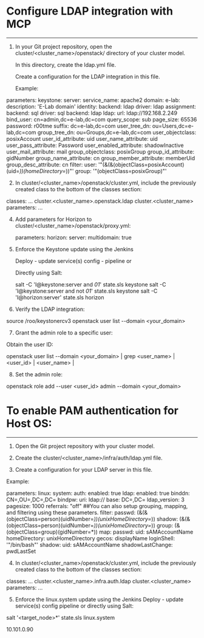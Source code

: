 # Configure LDAP integration with MCP
--------------------------------------
1. In your Git project repository, open the cluster/<cluster_name>/openstack/ directory of your cluster model.

    In this directory, create the ldap.yml file.

    Create a configuration for the LDAP integration in this file.

    Example:

parameters:
  keystone:
    server:
      service_name: apache2
      domain:
        e-lab:
          description: 'E-Lab domain'
          identity:
            backend: ldap
            driver: ldap
          assignment:
            backend: sql
            driver: sql
          backend: ldap
          ldap:
            url: ldap://192.168.2.249
            bind_user: cn=admin,dc=e-lab,dc=com
            query_scope: sub
            page_size: 65536
            password: r00tme
            suffix: dc=e-lab,dc=com
            user_tree_dn: ou=Users,dc=e-lab,dc=com
            group_tree_dn: ou=Groups,dc=e-lab,dc=com
            user_objectclass: posixAccount
            user_id_attribute: uid
            user_name_attribute: uid
            user_pass_attribute: Password
            user_enabled_attribute: shadowInactive
            user_mail_attribute: mail
            group_objectclass: posixGroup
            group_id_attribute: gidNumber
            group_name_attribute: cn
            group_member_attribute: memberUid
            group_desc_attribute: cn
            filter:
              user: '"(&(&(objectClass=posixAccount)(uid=*))(homeDirectory=*))"'
              group: '"(objectClass=posixGroup)"'

2. In cluster/<cluster_name>/openstack/cluster.yml, include the previously created class to the bottom of the classes section:

classes:
  ...
  cluster.<cluster_name>.openstack.ldap
  cluster.<cluster_name>
parameters:
  ...

4. Add parameters for Horizon to
      cluster/<cluster_name>/openstack/proxy.yml:

    parameters:
      horizon:
        server:
          multidomain: true

5. Enforce the Keystone update using the Jenkins

      Deploy - update service(s) config - pipeline or

   Directly using Salt:

      salt -C 'I@keystone:server and *01*' state.sls keystone
      salt -C 'I@keystone:server and not *01*' state.sls keystone
      salt -C 'I@horizon:server' state.sls horizon


6. Verify the LDAP integration:

  source /roo/keystonercv3
  openstack user list --domain <your_domain>

7. Grant the admin role to a specific user:

  Obtain the user ID:

  openstack user list --domain <your_domain> | grep <user_name>
| <user_id> | <user_name>  |

8. Set the admin role:

  openstack role add --user <user_id> admin --domain <your_domain>


#  To enable PAM authentication for Host OS:
--------------------------------------------------

1. Open the Git project repository with your cluster model.

2. Create the cluster/<cluster_name>/infra/auth/ldap.yml file.

3. Create a configuration for your LDAP server in this file.

Example:

parameters:
  linux:
    system:
      auth:
        enabled: true
        ldap:
          enabled: true
          binddn: CN=<UserName>,OU=<OU-name>,DC=<DomainName>,DC=<DomainExtension>
          bindpw: <Password>
          uri: ldap://<LDAP URL>
          base: DC=<DomainName>,DC=<DomainExtension>
          ldap_version: 3
          pagesize: 1000
          referrals: "off"
          ##You can also setup grouping, mapping, and filtering using these parameters.
          filter:
            passwd: (&(&(objectClass=person)(uidNumber=*))(unixHomeDirectory=*))
            shadow: (&(&(objectClass=person)(uidNumber=*))(unixHomeDirectory=*))
            group:  (&(objectClass=group)(gidNumber=*))
          map:
            passwd:
              uid: sAMAccountName
              homeDirectory: unixHomeDirectory
              gecos: displayName
              loginShell: '"/bin/bash"'
            shadow:
              uid: sAMAccountName
              shadowLastChange: pwdLastSet

4. In cluster/<cluster_name>/openstack/cluster.yml, include the previously created class to the bottom of the classes section:

classes:
  ...
  cluster.<cluster_name>.infra.auth.ldap
  cluster.<cluster_name>
parameters:
  ...

5. Enforce the linux.system update using the Jenkins Deploy - update service(s) config pipeline or directly using Salt:

  salt '<target_node>*' state.sls linux.system



  10.101.0.90
